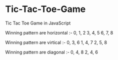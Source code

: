# Tic-Tac-Toe-Game
Tic Tac Toe Game in JavaScript

Winning pattern are horizontal  :-  0, 1, 2
                                    3, 4, 5
                                    6, 7, 8

Winning pattern are virtical  :-    0, 3, 6
                                    1, 4, 7
                                    2, 5, 8

Winning pattern are diagonal   :-   0, 4, 8
                                    2, 4, 6